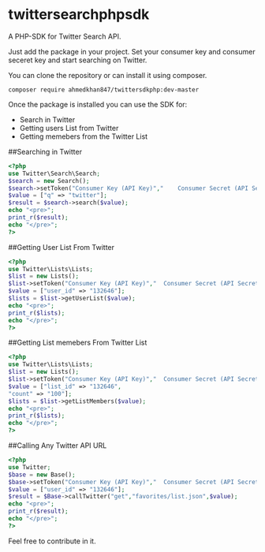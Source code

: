 # twittersearchphpsdk
A PHP-SDK for Twitter Search API.

Just add the package in your project.
Set your consumer key and consumer seceret key and start searching on Twitter.

You can clone the repository or can install it using composer.

`composer require ahmedkhan847/twittersdkphp:dev-master`

Once the package is installed you can use the SDK for:

* Search in Twitter
* Getting users List from Twitter
* Getting memebers from the Twitter List

##Searching in Twitter

```php
<?php
use Twitter\Search\Search;
$search = new Search();
$search->setToken("Consumer Key (API Key)","	Consumer Secret (API Secret)");
$value = ["q" => "twitter"];
$result = $search->search($value);
echo "<pre>";
print_r($result);
echo "</pre>";
?>
```
##Getting User List From Twitter
```php
<?php
use Twitter\Lists\Lists;
$list = new Lists();
$list->setToken("Consumer Key (API Key)","	Consumer Secret (API Secret)");
$value = ["user_id" => "132646"];
$lists = $list->getUserList($value);
echo "<pre>";
print_r($lists);
echo "</pre>";
?>
```
##Getting List memebers From Twitter List

```php
<?php
use Twitter\Lists\Lists;
$list = new Lists();
$list->setToken("Consumer Key (API Key)","	Consumer Secret (API Secret)");
$value = ["list_id" => "132646",
"count" => "100"];
$lists = $list->getListMembers($value);
echo "<pre>";
print_r($lists);
echo "</pre>";
?>
```
##Calling Any Twitter API URL

```php
<?php
use Twitter;
$base = new Base();
$base->setToken("Consumer Key (API Key)","	Consumer Secret (API Secret)");
$value = ["user_id" => "132646"];
$result = $Base->callTwitter("get","favorites/list.json",$value);
echo "<pre>";
print_r($result);
echo "</pre>";
?>
```
Feel free to contribute in it.

